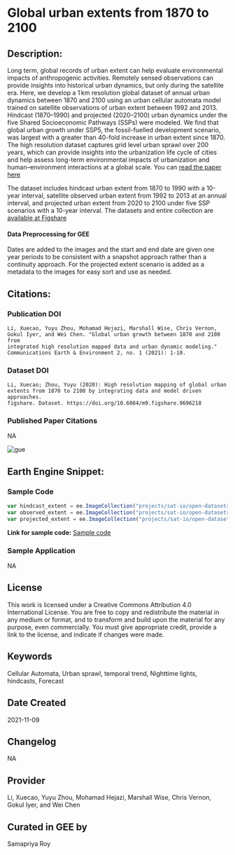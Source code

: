 
# Global urban extents from 1870 to 2100

## Description:

Long term, global records of urban extent can help evaluate environmental impacts of anthropogenic activities. Remotely sensed observations can provide insights into historical urban dynamics, but only during the satellite era. Here, we develop a 1 km resolution global dataset of annual urban dynamics between 1870 and 2100 using an urban cellular automata model trained on satellite observations of urban extent between 1992 and 2013. Hindcast (1870–1990) and projected (2020–2100) urban dynamics under the five Shared Socioeconomic Pathways (SSPs) were modeled. We find that global urban growth under SSP5, the fossil-fuelled development scenario, was largest with a greater than 40-fold increase in urban extent since 1870. The high resolution dataset captures grid level urban sprawl over 200 years, which can provide insights into the urbanization life cycle of cities and help assess long-term environmental impacts of urbanization and human–environment interactions at a global scale. You can [read the paper here]()

The dataset includes hindcast urban extent from 1870 to 1990 with a 10-year interval, satellite observed urban extent from 1992 to 2013 at an annual interval, and projected urban extent from 2020 to 2100 under five SSP scenarios with a 10-year interval. The datasets and entire collection are [available at Figshare](https://figshare.com/articles/dataset/High_resolution_mapping_of_global_urban_extents_from_1870_to_2100_by_integrating_data_and_model_driven_approaches/9696218)

#### Data Preprocessing for GEE

Dates are added to the images and the start and end date are given one year periods to be consistent with a snapshot approach rather than a continuity approach. For the projected extent scenario is added as a metadata to the images for easy sort and use as needed.

## Citations:

### Publication DOI

```
Li, Xuecao, Yuyu Zhou, Mohamad Hejazi, Marshall Wise, Chris Vernon, Gokul Iyer, and Wei Chen. "Global urban growth between 1870 and 2100 from
integrated high resolution mapped data and urban dynamic modeling." Communications Earth & Environment 2, no. 1 (2021): 1-10.
```

### Dataset DOI

```
Li, Xuecao; Zhou, Yuyu (2020): High resolution mapping of global urban extents from 1870 to 2100 by integrating data and model driven approaches.
figshare. Dataset. https://doi.org/10.6084/m9.figshare.9696218
```

### Published Paper Citations


NA

![gue](https://user-images.githubusercontent.com/6677629/140876435-baf21d84-4879-43c9-8f7e-85f6dae8bf26.gif)

## Earth Engine Snippet:

### Sample Code

```js
var hindcast_extent = ee.ImageCollection("projects/sat-io/open-datasets/global-urban-extents/hindcast_urban_extent");
var observed_extent = ee.ImageCollection("projects/sat-io/open-datasets/global-urban-extents/observed_urban_extent");
var projected_extent = ee.ImageCollection("projects/sat-io/open-datasets/global-urban-extents/project_urban_scenarios");
```
**Link for sample code:** [Sample code](https://code.earthengine.google.com/?scriptPath=users/sat-io/awesome-gee-catalog-examples:global-landuse-landcover/GLOBAL-URBAN-EXTENTS)

### Sample Application

NA

## License

This work is licensed under a Creative Commons Attribution 4.0 International License. You are free to copy and redistribute the material in any medium or format, and to transform and build upon the material for any purpose, even commercially. You must give appropriate credit, provide a link to the license, and indicate if changes were made.

## Keywords

Cellular Automata, Urban sprawl, temporal trend, Nighttime lights, hindcasts, Forecast

## Date Created

2021-11-09

## Changelog

NA

## Provider

Li, Xuecao, Yuyu Zhou, Mohamad Hejazi, Marshall Wise, Chris Vernon, Gokul Iyer, and Wei Chen

## Curated in GEE by
Samapriya Roy